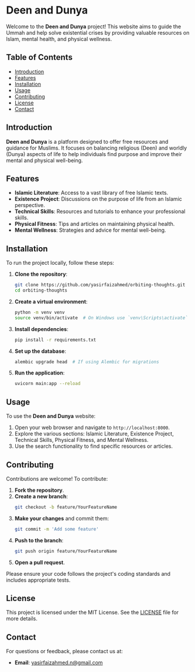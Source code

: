 # Deen and Dunya

Welcome to the **Deen and Dunya** project! This website aims to guide the Ummah and help solve existential crises by providing valuable resources on Islam, mental health, and physical wellness.

## Table of Contents

- [Introduction](#introduction)
- [Features](#features)
- [Installation](#installation)
- [Usage](#usage)
- [Contributing](#contributing)
- [License](#license)
- [Contact](#contact)

## Introduction

**Deen and Dunya** is a platform designed to offer free resources and guidance for Muslims. It focuses on balancing religious (Deen) and worldly (Dunya) aspects of life to help individuals find purpose and improve their mental and physical well-being.

## Features

- **Islamic Literature**: Access to a vast library of free Islamic texts.
- **Existence Project**: Discussions on the purpose of life from an Islamic perspective.
- **Technical Skills**: Resources and tutorials to enhance your professional skills.
- **Physical Fitness**: Tips and articles on maintaining physical health.
- **Mental Wellness**: Strategies and advice for mental well-being.

## Installation

To run the project locally, follow these steps:

1. **Clone the repository**:
    ```sh
    git clone https://github.com/yasirfaizahmed/orbiting-thoughts.git
    cd orbiting-thoughts
    ```

2. **Create a virtual environment**:
    ```sh
    python -m venv venv
    source venv/bin/activate  # On Windows use `venv\Scripts\activate`
    ```

3. **Install dependencies**:
    ```sh
    pip install -r requirements.txt
    ```

4. **Set up the database**:
    ```sh
    alembic upgrade head  # If using Alembic for migrations
    ```

5. **Run the application**:
    ```sh
    uvicorn main:app --reload
    ```

## Usage

To use the **Deen and Dunya** website:

1. Open your web browser and navigate to `http://localhost:8000`.
2. Explore the various sections: Islamic Literature, Existence Project, Technical Skills, Physical Fitness, and Mental Wellness.
3. Use the search functionality to find specific resources or articles.

## Contributing

Contributions are welcome! To contribute:

1. **Fork the repository**.
2. **Create a new branch**:
    ```sh
    git checkout -b feature/YourFeatureName
    ```
3. **Make your changes** and commit them:
    ```sh
    git commit -m 'Add some feature'
    ```
4. **Push to the branch**:
    ```sh
    git push origin feature/YourFeatureName
    ```
5. **Open a pull request**.

Please ensure your code follows the project's coding standards and includes appropriate tests.

## License

This project is licensed under the MIT License. See the [LICENSE](LICENSE) file for more details.

## Contact

For questions or feedback, please contact us at:
- **Email**: yasirfaizahmed.n@gmail.com
